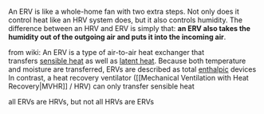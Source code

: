An ERV is like a whole-home fan with two extra steps. Not only does it control heat like an HRV system does, but it also controls humidity. The difference between an HRV and ERV is simply that: **an ERV also takes the humidity out of the outgoing air and puts it into the incoming air**.

from wiki:
An ERV is a type of air-to-air heat exchanger that transfers [sensible heat](https://en.wikipedia.org/wiki/Sensible_heat "Sensible heat") as well as [latent heat](https://en.wikipedia.org/wiki/Latent_heat "Latent heat"). Because both temperature and moisture are transferred, ERVs are described as total [enthalpic](https://en.wikipedia.org/wiki/Enthalpic "Enthalpic") devices 
In contrast, a heat recovery ventilator ([[Mechanical Ventilation with Heat Recovery|MVHR]] / HRV) can only transfer sensible heat

all ERVs are HRVs, but not all HRVs are ERVs

